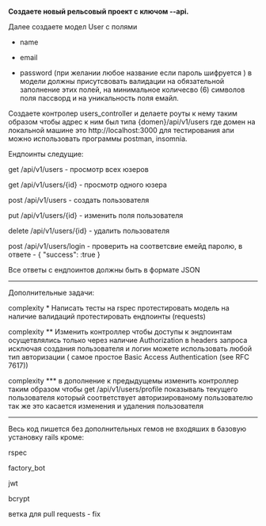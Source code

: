 
**Создаете новый рельсовый проект c ключом --api.**

 
Далее создаете модел User с полями
  - name
  
  - email
  
  - password (при желании любое название если пароль шифруется )
в модели должны присутсвовать валидации на обязательной заполнение этих полей,
на минимальное количесво (6) символов поля пассворд и на уникальность поля емайл.

  Создаете контролер users_controller и делаете роуты к нему таким образом чтобы
адрес к ним был типа {domen}/api/v1/users где домен  на локальной машине это http://localhost:3000 для тестирования апи можно использовать программы postman, insomnia.

Ендпоинты следущие:

  get /api/v1/users - просмотр всех юзеров
  
  get /api/v1/users/{id} - просмотр одного юзера
  
  post /api/v1/users - создать пользователя
  
  put /api/v1/users/{id} - изменить поля пользователя
  
  delete /api/v1/users/{id} - удалить пользователя
  
  post /api/v1/users/login - проверить на соответсвие емейд паролю, в ответе - { "success": :true }
  
Все ответы с ендпоинтов должны быть в формате JSON

-----------------



Дополнительные задачи:


complexity *
  Написать тесты на rspec
протестировать модель на наличие валидаций
протестировать ендпоинты (requests)

complexity **
  Изменить контроллер чтобы доступы к эндпоинтам осущетвлялись только через наличие Authorization в headers запроса исключая создания пользователя и логин можете использовать любой тип авторизации ( самое простое Basic Access Authentication (see RFC 7617))

complexity ***
 в дополнение к предыдущемы изменить контроллер таким образом чтобы get /api/v1/users/profile показываль текущего пользователя который соответствует авторизированому пользователю так же это касается изменения и удаления пользователя

-----------------


Весь код пишется без дополнительных гемов не входяших в базовую установку rails кроме:

rspec

factory_bot

jwt

bcrypt


ветка для pull requests - fix

